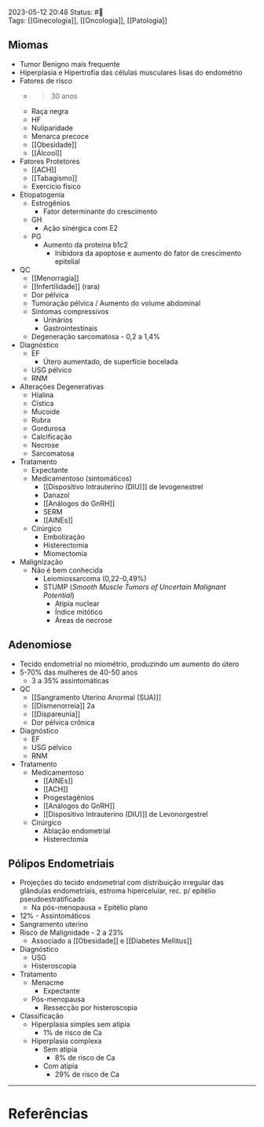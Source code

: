 2023-05-12 20:48
Status: #🌱  
Tags: [[Ginecologia]], [[Oncologia]], [[Patologia]]
<br/>
## Miomas
- Tumor Benigno mais frequente
- Hiperplasia e Hipertrofia das células musculares lisas do endométrio
- Fatores de risco
	- >30 anos
	- Raça negra
	- HF
	- Nuliparidade
	- Menarca precoce
	- [[Obesidade]]
	- [[Álcool]]
- Fatores Protetores
	- [[ACH]]
	- [[Tabagismo]]
	- Exercício físico
- Etiopatogenia
	- Estrogênios
		- Fator determinante do crescimento
	- GH
		- Ação sinérgica com E2
	- PG
		- Aumento da proteína b1c2
			- Inibidora da apoptose e aumento do fator de crescimento epitelial
- QC
	- [[Menorragia]]
	- [[Infertilidade]] (rara)
	- Dor pélvica
	- Tumoração pélvica / Aumento do volume abdominal
	- Sintomas compressivos
		- Urinários
		- Gastrointestinais
	- Degeneração sarcomatosa - 0,2 a 1,4%
- Diagnóstico
	- EF
		- Útero aumentado, de superfície bocelada
	- USG pélvico
	- RNM
- Alterações Degenerativas
	- Hialina
	- Cística
	- Mucoide
	- Rubra
	- Gordurosa
	- Calcificação
	- Necrose
	- Sarcomatosa
- Tratamento
	- Expectante
	- Medicamentoso (sintomáticos)
		- [[Dispositivo Intrauterino (DIU)]] de levogenestrel
		- Danazol
		- [[Análogos do GnRH]]
		- SERM
		- [[AINEs]]
	- Cirúrgico
		- Embolização
		- Histerectomia
		- Miomectomia
- Malignização
	- Não é bem conhecida
		- Leiomiossarcoma (0,22-0,49%)
		- STUMP (_Smooth Muscle Tumors of Uncertain Malignant Potential_)
			- Atipia nuclear
			- Índice mitótico
			- Áreas de necrose
## Adenomiose
- Tecido endometrial no miométrio, produzindo um aumento do útero
- 5-70% das mulheres de 40-50 anos
	- 3 a 35% assintomáticas
- QC
	- [[Sangramento Uterino Anormal (SUA)]]
	- [[Dismenorreia]] 2a
	- [[Dispareunia]]
	- Dor pélvica crônica
- Diagnóstico
	- EF
	- USG pélvico
	- RNM
- Tratamento
	- Medicamentoso
		- [[AINEs]]
		- [[ACH]]
		- Progestagênios
		- [[Análogos do GnRH]]
		- [[Dispositivo Intrauterino (DIU)]] de Levonorgestrel
	- Cirúrgico
		- Ablação endometrial
		- Histerectomia
## Pólipos Endometriais
- Projeções do tecido endometrial com distribuição irregular das glândulas endometriais, estroma hipercelular, rec. p/ epitélio pseudoestratificado
	- Na pós-menopausa = Epitélio plano
- 12% - Assintomáticos
- Sangramento uterino
- Risco de Malignidade - 2 a 23%
	- Associado a [[Obesidade]] e [[Diabetes Mellitus]]
- Diagnóstico
	- USG
	- Histeroscopia
- Tratamento
	- Menacme
		- Expectante
	- Pós-menopausa
		- Ressecção por histeroscopia
- Classificação
	- Hiperplasia simples sem atipia
		- 1% de risco de Ca
	- Hiperplasia complexa
		- Sem atipia
			- 8% de risco de Ca
		- Com atipia
			- 29% de risco de Ca
____
# Referências

